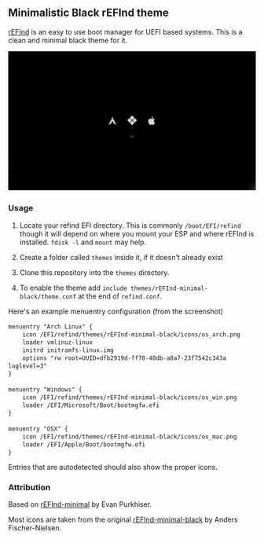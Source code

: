 ## Minimalistic Black rEFInd theme

[rEFInd](http://www.rodsbooks.com/refind/) is an easy to use boot manager for UEFI
based systems. This is a clean and minimal black theme for it.

![rEFInd Minimalistic Black](screenshot.png)

### Usage

1.  Locate your refind EFI directory. This is commonly `/boot/EFI/refind`
    though it will depend on where you mount your ESP and where rEFInd is
    installed. `fdisk -l` and `mount` may help.

2.  Create a folder called `themes` inside it, if it doesn't already exist

3.  Clone this repository into the `themes` directory.

4.  To enable the theme add `include themes/rEFInd-minimal-black/theme.conf` at the end of
    `refind.conf`.

Here's an example menuentry configuration (from the screenshot)

```nginx
menuentry "Arch Linux" {
	icon /EFI/refind/themes/rEFInd-minimal-black/icons/os_arch.png
	loader vmlinuz-linux
	initrd initramfs-linux.img
	options "rw root=UUID=dfb2919d-ff78-48db-a8a7-23f7542c343a loglevel=3"
}

menuentry "Windows" {
	icon /EFI/refind/themes/rEFInd-minimal-black/icons/os_win.png
	loader /EFI/Microsoft/Boot/bootmgfw.efi
}

menuentry "OSX" {
	icon /EFI/refind/themes/rEFInd-minimal-black/icons/os_mac.png
	loader /EFI/Apple/Boot/bootmgfw.efi
}
```

Entries that are autodetected should also show the proper icons.

### Attribution

Based on [rEFInd-minimal](https://github.com/EvanPurkhiser/rEFInd-minimal) by Evan Purkhiser.

Most icons are taken from the original [rEFInd-minimal-black](https://github.com/andersfischernielsen/rEFInd-minimal-black) by Anders Fischer-Nielsen.
